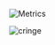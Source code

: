 ![Metrics](https://metrics.lecoq.io/martin-sweeny?template=classic&repositories.forks=true&languages=1&followup=1&lines=1&topics=1&traffic=1&skyline=1&languages.limit=8&languages.colors=github&languages.details=bytes-size&languages.threshold=0%25&topics.mode=mastered&topics.sort=stars&topics.limit=15&followup.sections=repositories&skyline.year=current-year&skyline.frames=60&skyline.quality=0.5&skyline.compatibility=false&config.timezone=America%2FMontreal)

![cringe](https://user-images.githubusercontent.com/3329959/118390738-b0f37d00-b5fe-11eb-95d7-7b7852fddd33.png)
